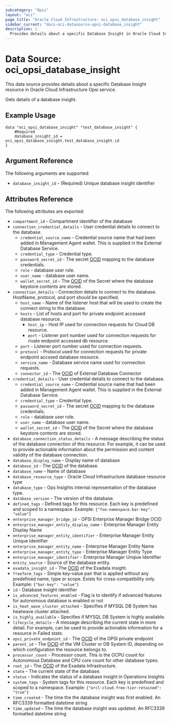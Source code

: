 ```yaml
---
subcategory: "Opsi"
layout: "oci"
page_title: "Oracle Cloud Infrastructure: oci_opsi_database_insight"
sidebar_current: "docs-oci-datasource-opsi-database_insight"
description: |-
  Provides details about a specific Database Insight in Oracle Cloud Infrastructure Opsi service
---
```


# Data Source: oci_opsi_database_insight
This data source provides details about a specific Database Insight resource in Oracle Cloud Infrastructure Opsi service.

Gets details of a database insight.

## Example Usage

```hcl
data "oci_opsi_database_insight" "test_database_insight" {
	#Required
	database_insight_id = oci_opsi_database_insight.test_database_insight.id
}
```

## Argument Reference

The following arguments are supported:

* `database_insight_id` - (Required) Unique database insight identifier


## Attributes Reference

The following attributes are exported:

* `compartment_id` - Compartment identifier of the database
* `connection_credential_details` - User credential details to connect to the database. 
	* `credential_source_name` - Credential source name that had been added in Management Agent wallet. This is supplied in the External Database Service.
	* `credential_type` - Credential type. 
	* `password_secret_id` - The secret [OCID](https://docs.cloud.oracle.com/iaas/Content/General/Concepts/identifiers.htm) mapping to the database credentials.
	* `role` - database user role.
	* `user_name` - database user name.
	* `wallet_secret_id` - The [OCID](https://docs.cloud.oracle.com/iaas/Content/General/Concepts/identifiers.htm) of the Secret where the database keystore contents are stored.
* `connection_details` - Connection details to connect to the database. HostName, protocol, and port should be specified.
	* `host_name` - Name of the listener host that will be used to create the connect string to the database.
	* `hosts` - List of hosts and port for private endpoint accessed database resource.
		* `host_ip` - Host IP used for connection requests for Cloud DB resource.
		* `port` - Listener port number used for connection requests for rivate endpoint accessed db resource.
	* `port` - Listener port number used for connection requests.
	* `protocol` - Protocol used for connection requests for private endpoint accssed database resource.
	* `service_name` - Database service name used for connection requests.
    * `connector_id` - The [OCID](https://docs.cloud.oracle.com/iaas/Content/General/Concepts/identifiers.htm) of External Database Connector
* `credential_details` - User credential details to connect to the database. 
	* `credential_source_name` - Credential source name that had been added in Management Agent wallet. This is supplied in the External Database Service.
	* `credential_type` - Credential type. 
	* `password_secret_id` - The secret [OCID](https://docs.cloud.oracle.com/iaas/Content/General/Concepts/identifiers.htm) mapping to the database credentials.
	* `role` - database user role.
	* `user_name` - database user name.
	* `wallet_secret_id` - The [OCID](https://docs.cloud.oracle.com/iaas/Content/General/Concepts/identifiers.htm) of the Secret where the database keystore contents are stored.
* `database_connection_status_details` - A message describing the status of the database connection of this resource. For example, it can be used to provide actionable information about the permission and content validity of the database connection.
* `database_display_name` - Display name of database
* `database_id` - The [OCID](https://docs.cloud.oracle.com/iaas/Content/General/Concepts/identifiers.htm) of the database.
* `database_name` - Name of database
* `database_resource_type` - Oracle Cloud Infrastructure database resource type
* `database_type` - Ops Insights internal representation of the database type.
* `database_version` - The version of the database.
* `defined_tags` - Defined tags for this resource. Each key is predefined and scoped to a namespace. Example: `{"foo-namespace.bar-key": "value"}` 
* `enterprise_manager_bridge_id` - OPSI Enterprise Manager Bridge OCID
* `enterprise_manager_entity_display_name` - Enterprise Manager Entity Display Name
* `enterprise_manager_entity_identifier` - Enterprise Manager Entity Unique Identifier
* `enterprise_manager_entity_name` - Enterprise Manager Entity Name
* `enterprise_manager_entity_type` - Enterprise Manager Entity Type
* `enterprise_manager_identifier` - Enterprise Manager Unqiue Identifier
* `entity_source` - Source of the database entity.
* `exadata_insight_id` - The [OCID](https://docs.cloud.oracle.com/iaas/Content/General/Concepts/identifiers.htm) of the Exadata insight.
* `freeform_tags` - Simple key-value pair that is applied without any predefined name, type or scope. Exists for cross-compatibility only. Example: `{"bar-key": "value"}` 
* `id` - Database insight identifier
* `is_advanced_features_enabled` - Flag is to identify if advanced features for autonomous database is enabled or not
* `is_heat_wave_cluster_attached` - Specifies if MYSQL DB System has heatwave cluster attached.
* `is_highly_available` - Specifies if MYSQL DB System is highly available.
* `lifecycle_details` - A message describing the current state in more detail. For example, can be used to provide actionable information for a resource in Failed state.
* `opsi_private_endpoint_id` - The [OCID](https://docs.cloud.oracle.com/iaas/Content/General/Concepts/identifiers.htm) of the OPSI private endpoint
* `parent_id` - The [OCID](https://docs.cloud.oracle.com/iaas/Content/General/Concepts/identifiers.htm) of the VM Cluster or DB System ID, depending on which configuration the resource belongs to.
* `processor_count` - Processor count. This is the OCPU count for Autonomous Database and CPU core count for other database types.
* `root_id` - The [OCID](https://docs.cloud.oracle.com/iaas/Content/General/Concepts/identifiers.htm) of the Exadata Infrastructure.
* `state` - The current state of the database.
* `status` - Indicates the status of a database insight in Operations Insights
* `system_tags` - System tags for this resource. Each key is predefined and scoped to a namespace. Example: `{"orcl-cloud.free-tier-retained": "true"}` 
* `time_created` - The time the the database insight was first enabled. An RFC3339 formatted datetime string
* `time_updated` - The time the database insight was updated. An RFC3339 formatted datetime string

